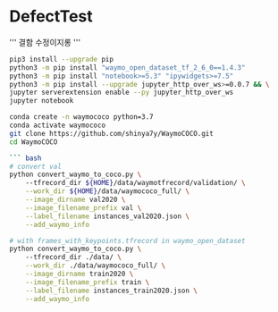 # DefectTest

'''
결함 수정이지롱
'''

``` bash
pip3 install --upgrade pip
python3 -m pip install "waymo_open_dataset_tf_2_6_0==1.4.3"
python3 -m pip install "notebook>=5.3" "ipywidgets>=7.5"
python3 -m pip install --upgrade jupyter_http_over_ws>=0.0.7 && \
jupyter serverextension enable --py jupyter_http_over_ws
jupyter notebook
```

``` bash
conda create -n waymococo python=3.7
conda activate waymococo
git clone https://github.com/shinya7y/WaymoCOCO.git
cd WaymoCOCO

``` bash
# convert val
python convert_waymo_to_coco.py \               
    --tfrecord_dir ${HOME}/data/waymotfrecord/validation/ \
    --work_dir ${HOME}/data/waymococo_full/ \
    --image_dirname val2020 \
    --image_filename_prefix val \
    --label_filename instances_val2020.json \
    --add_waymo_info
```

``` bash
# with frames_with_keypoints.tfrecord in waymo_open_dataset
python convert_waymo_to_coco.py \			
    --tfrecord_dir ./data/ \
    --work_dir ./data/waymococo_full/ \
    --image_dirname train2020 \
    --image_filename_prefix train \
    --label_filename instances_train2020.json \
    --add_waymo_info
```
